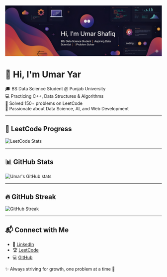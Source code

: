![Header](https://raw.githubusercontent.com/Umar123-git/leetcode-progress/main/banner.png.png)


# 👋 Hi, I'm Umar Yar  

🎓 BS Data Science Student @ Punjab University  
💻 Practicing C++, Data Structures & Algorithms  
🚀 Solved 150+ problems on LeetCode  
🌟 Passionate about Data Science, AI, and Web Development  

---

## 🚀 LeetCode Progress  


![LeetCode Stats](https://leetcard.jacoblin.cool/hyxk412IG6?theme=dark&font=JetBrains%20Mono)

---

## 📊 GitHub Stats  

![Umar's GitHub stats](https://github-readme-stats.vercel.app/api?username=Umar123-git&show_icons=true&theme=dark)  

---

## 🔥 GitHub Streak  

![GitHub Streak](https://streak-stats.demolab.com/?user=Umar123-git&theme=dark)  

---

## 📬 Connect with Me  

- 💼 [LinkedIn](https://www.linkedin.com/in/umar-shafiq-99035a353/)  
- 🏆 [LeetCode](https://leetcode.com/u/hyxk412IG6/)  
- 💻 [GitHub](https://github.com/Umar123-git)  

✨ Always striving for growth, one problem at a time 🚀
